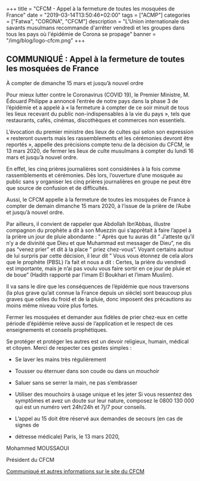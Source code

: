+++
title = "CFCM - Appel à la fermeture de toutes les mosquées de France"
date = "2019-03-14T13:50:46+02:00"
tags = ["ACMP"]
categories = ["Fatwa", "CORONA", "CFCM"]
description = "L'Union internationale des savants musulmans recommande d'arrêter vendredi et les groupes dans tous les pays où l'épidémie de Corona se propage"
banner = "/img/blog/logo-cfcm.png"
+++

## COMMUNIQUÉ : Appel à la fermeture de toutes les mosquées de France

À compter de dimanche 15 mars et jusqu’à nouvel ordre

Pour mieux lutter contre le Coronavirus (COVID 19), le Premier Ministre, M.
Édouard Philippe a annoncé l’entrée de notre pays dans la phase 3 de l’épidémie
et a appelé à « la fermeture à compter de ce soir minuit de tous les lieux
recevant du public non-indispensables à la vie du pays », tels que restaurants,
cafés, cinémas, discothèques et commerces non essentiels.

L’évocation du premier ministre des lieux de cultes qui selon son expression «
resteront ouverts mais les rassemblements et les cérémonies devront être
reportés », appelle des précisions compte tenu de la décision du CFCM, le 13
mars 2020, de fermer les lieux de culte musulmans à compter du lundi 16 mars et
jusqu’à nouvel ordre.

En effet, les cinq prières journalières sont considérées à la fois comme
rassemblements et cérémonies. Dès lors, l’ouverture d’une mosquée au public sans
y organiser les cinq prières journalières en groupe ne peut être que source de
confusion et de difficultés.

Aussi, le CFCM appelle à la fermeture de toutes les mosquées de France à compter
de demain dimanche 15 mars 2020, à l’issue de la prière de l’Aube et jusqu’à
nouvel ordre.

Par ailleurs, il convient de rappeler que Abdollah Ibn‘Abbas, illustre compagnon
du prophète a dit à son Muezzin qui s’apprêtait à faire l’appel à la prière un
jour de pluie abondante : ” Après que tu auras dit ” J’atteste qu’il n’y a de
divinité que Dieu et que Muhammad est messager de Dieu”, ne dis pas “venez
prier” et dit à la place ” priez chez-vous”. Voyant certains autour de lui
surpris par cette décision, il leur dit ” Vous vous étonnez de cela alors que le
prophète (PBSL) l’a fait et nous a dit : Certes, la prière du vendredi est
importante, mais je n’ai pas voulu vous faire sortir en ce jour de pluie et de
boue” (Hadith rapporté par l’imam El Boukhari et l’imam Muslim).

Il va sans le dire que les conséquences de l’épidémie que nous traversons (la
plus grave qu’ait connue la France depuis un siècle) sont beaucoup plus graves
que celles du froid et de la pluie, donc imposent des précautions au moins même
niveau voire plus fortes.

Fermer les mosquées et demander aux fidèles de prier chez-eux en cette période
d’épidémie relève aussi de l’application et le respect de ces enseignements et
conseils prophétiques.

Se protéger et protéger les autres est un devoir religieux, humain, médical et
citoyen. Merci de respecter ces gestes simples :

- Se laver les mains très régulièrement

- Tousser ou éternuer dans son coude ou dans un mouchoir

- Saluer sans se serrer la main, ne pas s’embrasser

- Utiliser des mouchoirs à usage unique et les jeter Si vous ressentez des
  symptômes et avez un doute sur leur nature, composez le 0800 130 000 qui est
  un numéro vert 24h/24h et 7j/7 pour conseils.

- L’appel au 15 doit être réservé aux demandes de secours (en cas de signes de
- détresse médicale) Paris, le 13 mars 2020,

Mohammed MOUSSAOUI

Président du CFCM

[Communiqué et autres informations sur le site du CFCM](https://www.cfcm-officiel.fr/2020/03/14/fermeture-des-mosquees-de-france-a-compter-du-dimanche-15-mars-et-jusqua-nouvel-ordre/)
